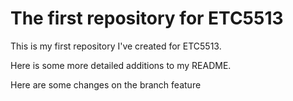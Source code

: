 # The first repository for ETC5513

This is my first repository I've created for ETC5513.

Here is some more detailed additions to my README.

Here are some changes on the branch feature